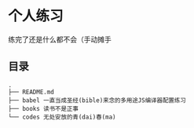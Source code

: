# 个人练习

练完了还是什么都不会（手动摊手

## 目录
	.
	├── README.md
	├── babel 一直当成圣经(bible)来念的多用途JS编译器配置练习
	├── books 读书不是正事
	└── codes 无处安放的青(dai)春(ma)
